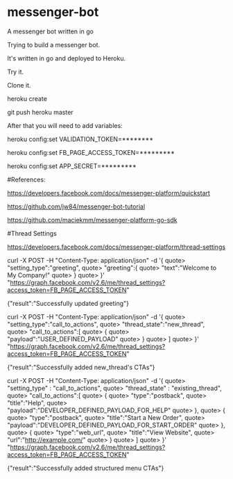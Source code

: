 # messenger-bot
A messenger bot written in go

Trying to build a messenger bot.

It's written in go and deployed to Heroku.

Try it.

Clone it.

heroku create

git push heroku master

After that you will need to add variables:

heroku config:set VALIDATION_TOKEN=********

heroku config:set FB_PAGE_ACCESS_TOKEN=*********

heroku config:set APP_SECRET=*********

#References:

https://developers.facebook.com/docs/messenger-platform/quickstart

https://github.com/jw84/messenger-bot-tutorial

https://github.com/maciekmm/messenger-platform-go-sdk

#Thread Settings

https://developers.facebook.com/docs/messenger-platform/thread-settings

curl -X POST -H "Content-Type: application/json" -d '{
quote>   "setting_type":"greeting",
quote>   "greeting":{
quote>     "text":"Welcome to My Company!"
quote>   }
quote> }' "https://graph.facebook.com/v2.6/me/thread_settings?access_token=FB_PAGE_ACCESS_TOKEN"

{"result":"Successfully updated greeting"}


curl -X POST -H "Content-Type: application/json" -d '{
quote>   "setting_type":"call_to_actions",
quote>   "thread_state":"new_thread",
quote>   "call_to_actions":[
quote>     {
quote>       "payload":"USER_DEFINED_PAYLOAD"
quote>     }
quote>   ]
quote> }' "https://graph.facebook.com/v2.6/me/thread_settings?access_token=FB_PAGE_ACCESS_TOKEN"

{"result":"Successfully added new_thread's CTAs"}


curl -X POST -H "Content-Type: application/json" -d '{
quote>   "setting_type" : "call_to_actions",
quote>   "thread_state" : "existing_thread",
quote>   "call_to_actions":[
quote>     {
quote>       "type":"postback",
quote>       "title":"Help",
quote>       "payload":"DEVELOPER_DEFINED_PAYLOAD_FOR_HELP"
quote>     },
quote>     {
quote>       "type":"postback",
quote>       "title":"Start a New Order",
quote>       "payload":"DEVELOPER_DEFINED_PAYLOAD_FOR_START_ORDER"
quote>     },
quote>     {
quote>       "type":"web_url",
quote>       "title":"View Website",
quote>       "url":"http://example.com/"
quote>     }
quote>   ]
quote> }' "https://graph.facebook.com/v2.6/me/thread_settings?access_token=FB_PAGE_ACCESS_TOKEN"

{"result":"Successfully added structured menu CTAs"}
